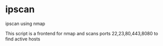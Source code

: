 # ipscan
ipscan using nmap

This script is a frontend for nmap and scans ports 22,23,80,443,8080 to find active hosts